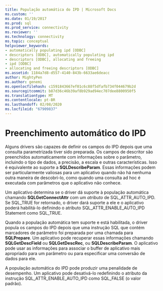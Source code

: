 ```yaml
---
title: População automática do IPD | Microsoft Docs
ms.custom: ''
ms.date: 01/19/2017
ms.prod: sql
ms.prod_service: connectivity
ms.reviewer: ''
ms.technology: connectivity
ms.topic: conceptual
helpviewer_keywords:
- automatically populating ipd [ODBC]
- descriptors [ODBC], automatically populating ipd
- descriptors [ODBC], allocating and freeing
- ipd [ODBC]
- allocating and freeing descriptors [ODBC]
ms.assetid: 1184a7d8-d557-4140-843b-6633ae6deacc
author: MightyPen
ms.author: genemi
ms.openlocfilehash: c1591843667ef01c6c88f5dfafb734f044679b2d
ms.sourcegitcommit: b87d36c46b39af8b929ad94ec707dee8800950f5
ms.translationtype: MT
ms.contentlocale: pt-BR
ms.lasthandoff: 02/08/2020
ms.locfileid: "67909837"
---
```

# <a name="automatic-population-of-the-ipd"></a>Preenchimento automático do IPD
Alguns drivers são capazes de definir os campos do IPD depois que uma consulta parametrizada tiver sido preparada. Os campos de descritor são preenchidos automaticamente com informações sobre o parâmetro, incluindo o tipo de dados, a precisão, a escala e outras características. Isso é equivalente ao suporte a **SQLDescribeParam**. Essas informações podem ser particularmente valiosas para um aplicativo quando não há nenhuma outra maneira de descobri-lo, como quando uma consulta ad hoc é executada com parâmetros que o aplicativo não conhece.  
  
 Um aplicativo determina se o driver dá suporte à população automática chamando **SQLGetConnectAttr** com um *atributo* de SQL_ATTR_AUTO_IPD. Se SQL_TRUE for retornado, o driver dará suporte a ele e o aplicativo poderá habilitá-lo definindo o atributo SQL_ATTR_ENABLE_AUTO_IPD Statement como SQL_TRUE.  
  
 Quando a população automática tem suporte e está habilitada, o driver popula os campos do IPD depois que uma instrução SQL que contém marcadores de parâmetro foi preparada por uma chamada para **SQLPrepare**. Um aplicativo pode recuperar essas informações chamando **SQLGetDescField** ou **SQLGetDescRec**, ou **SQLDescribeParam**. O aplicativo pode usar as informações para associar o buffer de aplicativo mais apropriado para um parâmetro ou para especificar uma conversão de dados para ele.  
  
 A população automática do IPD pode produzir uma penalidade de desempenho. Um aplicativo pode desativá-lo redefinindo o atributo da instrução SQL_ATTR_ENABLE_AUTO_IPD como SQL_FALSE (o valor padrão).
